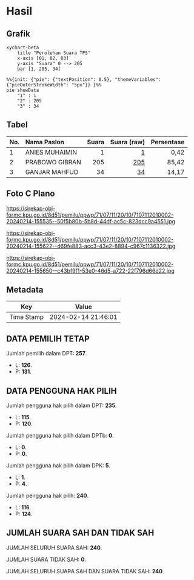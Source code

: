 # Hasil

## Grafik

```mermaid
xychart-beta
    title "Perolehan Suara TPS"
    x-axis [01, 02, 03]
    y-axis "Suara" 0 --> 205
    bar [1, 205, 34]
```

```mermaid
%%{init: {"pie": {"textPosition": 0.5}, "themeVariables": {"pieOuterStrokeWidth": "5px"}} }%%
pie showData
    "1" : 1
    "2" : 205
    "3" : 34
```

## Tabel

| No. | Nama Paslon    | Suara | Suara (raw) | Persentase |
|:--- |:-------------- | -----:| -----------:| ----------:|
| 1   | ANIES MUHAIMIN | 1     | [1][p-1]    | 0,42       |
| 2   | PRABOWO GIBRAN | 205   | [205][p-2]  | 85,42      |
| 3   | GANJAR MAHFUD  | 34    | [34][p-3]   | 14,17      |


[p-1]: https://github.com/gigit-pemilu/pemilu-2024-71-sulawesi-utara/blob/main/pilpres/hitung-suara/sub/71-sulawesi-utara/sub/07-minahasa-tenggara/sub/11-pasan/sub/2010-poniki/sub/002-tps/sub/paslon-1.txt
[p-2]: https://github.com/gigit-pemilu/pemilu-2024-71-sulawesi-utara/blob/main/pilpres/hitung-suara/sub/71-sulawesi-utara/sub/07-minahasa-tenggara/sub/11-pasan/sub/2010-poniki/sub/002-tps/sub/paslon-2.txt
[p-3]: https://github.com/gigit-pemilu/pemilu-2024-71-sulawesi-utara/blob/main/pilpres/hitung-suara/sub/71-sulawesi-utara/sub/07-minahasa-tenggara/sub/11-pasan/sub/2010-poniki/sub/002-tps/sub/paslon-3.txt

## Foto C Plano

https://sirekap-obj-formc.kpu.go.id/8d51/pemilu/ppwp/71/07/11/20/10/7107112010002-20240214-155535--50f5b80b-5b8d-44df-ac5c-823dcc9a4551.jpg

https://sirekap-obj-formc.kpu.go.id/8d51/pemilu/ppwp/71/07/11/20/10/7107112010002-20240214-155622--d69fe883-acc3-43e2-8894-c967c1136322.jpg

https://sirekap-obj-formc.kpu.go.id/8d51/pemilu/ppwp/71/07/11/20/10/7107112010002-20240214-155650--c43bf9f1-53e0-46d5-a722-22f796d66d22.jpg


## Metadata

| Key        | Value               |
| ---------- | ------------------- |
| Time Stamp | 2024-02-14 21:46:01 |


## DATA PEMILIH TETAP

Jumlah pemilih dalam DPT: **257**.
 * L: **126**.
 * P: **131**.

## DATA PENGGUNA HAK PILIH

Jumlah pengguna hak pilih dalam DPT: **235**.
 * L: **115**.
 * P: **120**.

Jumlah pengguna hak pilih dalam DPTb: **0**.
 * L: **0**.
 * P: **0**.

Jumlah pengguna hak pilih dalam DPK: **5**.
 * L: **1**.
 * P: **4**.

Jumlah pengguna hak pilih: **240**.
 * L: **116**.
 * P: **124**.

## JUMLAH SUARA SAH DAN TIDAK SAH

JUMLAH SELURUH SUARA SAH: **240**.

JUMLAH SUARA TIDAK SAH: **0**.

JUMLAH SELURUH SUARA SAH DAN SUARA TIDAK SAH: **240**.


